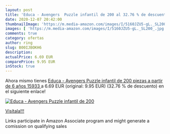 ```yaml
---
layout: post
title: 'Educa - Avengers  Puzzle infantil de 200 al 32.76 % de descuento'
date: 2020-12-07 20:42:00
thumbnailImage: 'https://m.media-amazon.com/images/I/5160JZU5-gL._SL200_.jpg'
images: [ 'https://m.media-amazon.com/images/I/5160JZU5-gL._SL200_.jpg' ]
comments: true
category: ofertas
author: ring
slug: B00IJBOKH6
description:
actualPrice: 6.69 EUR
comparePrice: 9.95 EUR
inStock: true
---
```


Ahora mismo tienes [Educa - Avengers  Puzzle infantil de 200 piezas  a partir de 6 años  15933 ](https://www.amazon.es/dp/B00IJBOKH6/?tag=tolees-21) a 6.69 EUR (original: 9.95 EUR) (32.76 %  de descuento) en el siguiente enlace!

[![Educa - Avengers  Puzzle infantil de 200](https://m.media-amazon.com/images/I/5160JZU5-gL._SL200_.jpg)](https://www.amazon.es/dp/B00IJBOKH6/?tag=tolees-21)

[Visítala!!!](https://www.amazon.es/dp/B00IJBOKH6/?tag=tolees-21)

Links participate in Amazon Associate program and might generate a comission on qualifying sales
